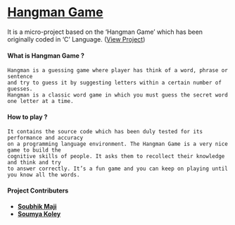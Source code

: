 # [**Hangman Game**](https://github.com/shubhadeepmandal394/hangman-game/blob/master/doc/Hangman%20Game.pdf)

It is a micro-project based on the ‘Hangman Game’ which has been originally coded in ‘C’ Language. ([View Project](https://github.com/shubhadeepmandal394/hangman-game/blob/master/doc/Hangman%20Game.pdf))


#### What is Hangman Game ?
```
Hangman is a guessing game where player has think of a word, phrase or sentence
and try to guess it by suggesting letters within a certain number of guesses.
Hangman is a classic word game in which you must guess the secret word one letter at a time. 
```

#### How to play ?
```
It contains the source code which has been duly tested for its performance and accuracy 
on a programming language environment. The Hangman Game is a very nice game to build the 
cognitive skills of people. It asks them to recollect their knowledge and think and try 
to answer correctly. It’s a fun game and you can keep on playing until you know all the words.
```

#### Project Contributers
- [**Soubhik Maji**](https://github.com/MacMaji007)
- [**Soumya Koley**](https://github.com/Soumya1717)